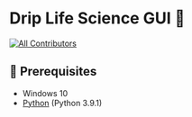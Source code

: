 # Drip Life Science GUI 🤖
<!-- ALL-CONTRIBUTORS-BADGE:START - Do not remove or modify this section -->
[![All Contributors](https://img.shields.io/badge/all_contributors-2-orange.svg?style=flat-square)](#contributors-)
<!-- ALL-CONTRIBUTORS-BADGE:END -->

## 📌 Prerequisites
- Windows 10
- [Python](https://www.python.org/downloads/) (Python 3.9.1)
